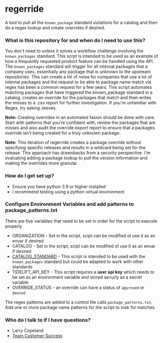 # regerride
A tool to pull all the `known_package` standard violations for a catalog and then do a regex lookup and create overrides if desired.

### What is this repository for and when do I need to use this? ###

You don't need to unless it solves a workflow challenge involving the `known_packages` standard. This scrpt is intended to be used as an example of how a frequently requested product feature can be handled using the API. The `known_packages` standard will trigger for all internal packages that a company uses, essentially any package that is unknown to the upstream repositories. This can create a lot of noise for companies that use a lot of internal packages and the request to be able to package name match via regex has been a common request for a few years. This script automates matching packages that have triggered the known_package standard in a catalog, creates an override for the packages that match and then writes the misses to a .csv report for further investigation. If you're unfamiliar with Regex, try asking Jeeves.

**Note:** Creating overrides in an automated fasion should be done with care. Start with patterns that you're confident with, review the packages that are misses and also audit the override export report to ensure that a packages override isn't being created for a truly unknown package. 

**Note:** This iteration of regerride creates a package override without specifying specific releases and results in a wildcard being set for the release. This approach has drawnbacks from a security perspective. I'm evaluating adding a package lookup to pull the version information and making the overrides more granular.

### How do I get set up? ###

* Ensure you have python 3.9 or higher installed 
* I recommend testing using a python virtual environment


### Configure Environment Variables and add patterns to package_patterns.txt ###

There are five variables that need to be set in order for the script to execute properly
* ORGANIZATION - Set in the script, scipt can be modified ot use it as an envar if desired
* CATALOG - Set in the script, scipt can be modified ot use it as an envar if desired
* [CATALOG_STANDARD](https://api.tidelift.com/docs/#tag/Catalogs/operation/listViolationsForCatalog) - This script is intended to be used with the `known_packages` standard but could be adapted to work with other standards
* TIDELIFT_API_KEY - This script requires a **user api key** which needs to be set as an environment variable and stored securly as a secret variable. 
* OVERRIDE_STATUS - an override can have a status of `approved` or `denied`

The regex patterns are added to a control file calls `package_patterns.txt`. Add one or more package name patterns for the script to look for matches. 

### Who do I talk to if I have questions? ###

* Larry Copeland
* [Team Customer Success](https://tidelift.slack.com/archives/C01EN3MKKBQ)